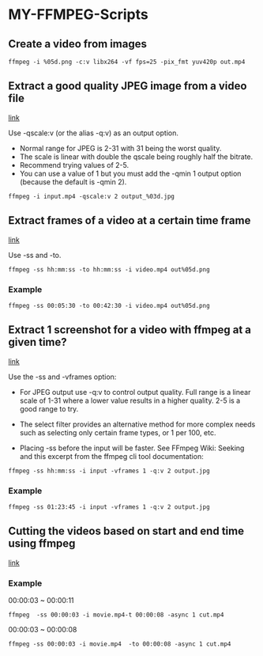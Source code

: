 # MY-FFMPEG-Scripts

## Create a video from images
```
ffmpeg -i %05d.png -c:v libx264 -vf fps=25 -pix_fmt yuv420p out.mp4
```

## Extract a good quality JPEG image from a video file

[link](https://stackoverflow.com/questions/10225403/how-can-i-extract-a-good-quality-jpeg-image-from-a-video-file-with-ffmpeg)

Use -qscale:v (or the alias -q:v) as an output option.

- Normal range for JPEG is 2-31 with 31 being the worst quality.
- The scale is linear with double the qscale being roughly half the bitrate.
- Recommend trying values of 2-5.
- You can use a value of 1 but you must add the -qmin 1 output option (because the default is -qmin 2).

```
ffmpeg -i input.mp4 -qscale:v 2 output_%03d.jpg
```

## Extract frames of a video at a certain time frame

[link](https://superuser.com/questions/1389019/ffmpeg-how-to-extract-frames-of-a-video-at-a-certain-time-frame?noredirect=1&lq=1)

Use -ss and -to.

```
ffmpeg -ss hh:mm:ss -to hh:mm:ss -i video.mp4 out%05d.png
```

### Example
```
ffmpeg -ss 00:05:30 -to 00:42:30 -i video.mp4 out%05d.png
```

## Extract 1 screenshot for a video with ffmpeg at a given time?

[link](https://stackoverflow.com/questions/27568254/how-to-extract-1-screenshot-for-a-video-with-ffmpeg-at-a-given-time)

Use the -ss and -vframes option:

- For JPEG output use -q:v to control output quality. Full range is a linear scale of 1-31 where a lower value results in a higher quality. 2-5 is a good range to try.

- The select filter provides an alternative method for more complex needs such as selecting only certain frame types, or 1 per 100, etc.

- Placing -ss before the input will be faster. See FFmpeg Wiki: Seeking and this excerpt from the ffmpeg cli tool documentation:

```
ffmpeg -ss hh:mm:ss -i input -vframes 1 -q:v 2 output.jpg
```

### Example
```
ffmpeg -ss 01:23:45 -i input -vframes 1 -q:v 2 output.jpg
```


## Cutting the videos based on start and end time using ffmpeg

[link](https://stackoverflow.com/questions/18444194/cutting-the-videos-based-on-start-and-end-time-using-ffmpeg)

### Example

00:00:03 ~ 00:00:11 
```
ffmpeg  -ss 00:00:03 -i movie.mp4-t 00:00:08 -async 1 cut.mp4
```

00:00:03 ~ 00:00:08 
```
ffmpeg -ss 00:00:03 -i movie.mp4  -to 00:00:08 -async 1 cut.mp4
```

